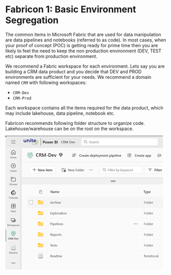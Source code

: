 # Fabricon 1: Basic Environment Segregation

The common items in Microsoft Fabric that are used for data manipulation are data pipelines and notebooks (referred to as code). In most cases, when your proof of concept (POC) is getting ready for prime time then you are likely to feel the need to keep the non production environment (DEV, TEST etc) separate from production environment.

We recommend a Fabric workspace for each environment. Lets say you are building a CRM data product and you decide that DEV and PROD environments are sufficient for your needs. We recommend a domain named `CRM` with following workspaces:

- `CRM-Dev`
- `CRM-Prod`

Each workspace contains all the items required for the data product, which may include lakehouse, data pipeline, notebook etc.

Fabricon recommends following folder structure to organize code. Lakehouse/warehouse can be on the root on the workspace.


![Recommended folder structure](../Images/folder-structure-simple.png)
